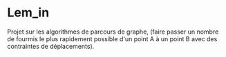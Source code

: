 # Lem_in

Projet sur les algorithmes de parcours de graphe, (faire passer un nombre de fourmis le plus rapidement possible d'un point A à un point B avec des contraintes de déplacements).
